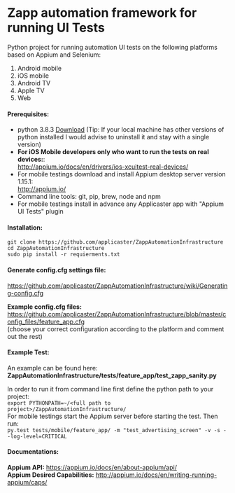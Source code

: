 # Zapp automation framework for running UI Tests
Python project for running automation UI tests on the following platforms based on Appium and Selenium:
1. Android mobile
2. iOS mobile
3. Android TV 
4. Apple TV 
5. Web



#### Prerequisites: ####
- python 3.8.3 [Download](https://www.python.org/downloads/)
(Tip: If your local machine has other versions of python installed I would advise to uninstall it and stay with a single version)
- __For iOS Mobile developers only who want to run the tests on real devices:__:<br>http://appium.io/docs/en/drivers/ios-xcuitest-real-devices/
- For mobile testings download and install Appium desktop server version 1.15.1:<br>http://appium.io/
- Command line tools: git, pip, brew, node and npm
- For mobile testings install in advance any Applicaster app with "Appium UI Tests" plugin


#### Installation: ####
`git clone https://github.com/applicaster/ZappAutomationInfrastructure`<br>
`cd ZappAutomationInfrastructure`<br>
`sudo pip install -r requierments.txt`


#### Generate config.cfg settings file: ####
https://github.com/applicaster/ZappAutomationInfrastructure/wiki/Generating-config.cfg<br>

__Example config.cfg files:__
https://github.com/applicaster/ZappAutomationInfrastructure/blob/master/config_files/feature_app.cfg<br>
(choose your correct configuration according to the platform and comment out the rest)

#### Example Test: ####
An example can be found here: __ZappAutomationInfrastructure/tests/feature_app/test_zapp_sanity.py__<br>

In order to run it from command line first define the python path to your project:<br>
`export PYTHONPATH=~/<full path to project>/ZappAutomationInfrastructure/`<br>
For mobile testings start the Appium server before starting the test.
Then run: <br>
`py.test tests/mobile/feature_app/ -m "test_advertising_screen" -v -s --log-level=CRITICAL`

#### Documentations: ####
__Appium API:__ https://appium.io/docs/en/about-appium/api/<br>
__Appium Desired Capabilities:__ http://appium.io/docs/en/writing-running-appium/caps/




